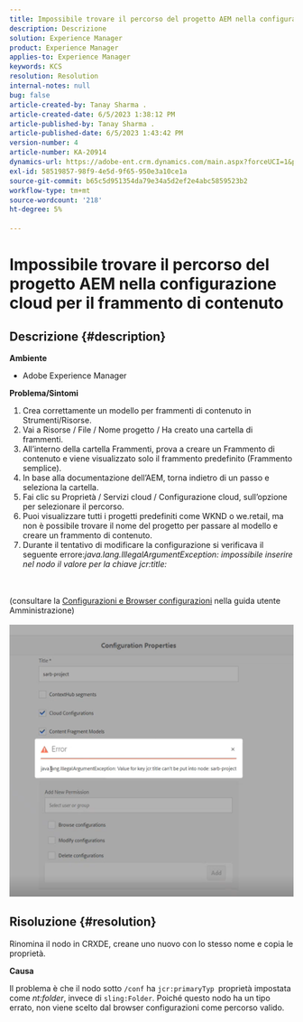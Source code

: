 ```yaml
---
title: Impossibile trovare il percorso del progetto AEM nella configurazione cloud per il frammento di contenuto
description: Descrizione
solution: Experience Manager
product: Experience Manager
applies-to: Experience Manager
keywords: KCS
resolution: Resolution
internal-notes: null
bug: false
article-created-by: Tanay Sharma .
article-created-date: 6/5/2023 1:38:12 PM
article-published-by: Tanay Sharma .
article-published-date: 6/5/2023 1:43:42 PM
version-number: 4
article-number: KA-20914
dynamics-url: https://adobe-ent.crm.dynamics.com/main.aspx?forceUCI=1&pagetype=entityrecord&etn=knowledgearticle&id=01bdb936-a603-ee11-8f6e-6045bd006b4b
exl-id: 58519857-98f9-4e5d-9f65-950e3a10ce1a
source-git-commit: b65c5d951354da79e34a5d2ef2e4abc5859523b2
workflow-type: tm+mt
source-wordcount: '218'
ht-degree: 5%

---
```


# Impossibile trovare il percorso del progetto AEM nella configurazione cloud per il frammento di contenuto

## Descrizione {#description}


<b>Ambiente</b>

- Adobe Experience Manager


<b>Problema/Sintomi</b>

1. Crea correttamente un modello per frammenti di contenuto in Strumenti/Risorse.
2. Vai a Risorse / File / Nome progetto / Ha creato una cartella di frammenti.
3. All’interno della cartella Frammenti, prova a creare un Frammento di contenuto e viene visualizzato solo il frammento predefinito (Frammento semplice).
4. In base alla documentazione dell’AEM, torna indietro di un passo e seleziona la cartella.
5. Fai clic su Proprietà / Servizi cloud / Configurazione cloud, sull’opzione per selezionare il percorso.
6. Puoi visualizzare tutti i progetti predefiniti come WKND o we.retail, ma non è possibile trovare il nome del progetto per passare al modello e creare un frammento di contenuto.
7. Durante il tentativo di modificare la configurazione si verificava il seguente errore:*java.lang.IllegalArgumentException: impossibile inserire nel nodo il valore per la chiave jcr:title:*

<br><br>(consultare la [Configurazioni e Browser configurazioni](https://experienceleague.adobe.com/docs/experience-manager-65/administering/introduction/configurations.html?lang=en) nella guida utente Amministrazione)<br><br>![](assets/___05bdb936-a603-ee11-8f6e-6045bd006b4b___.png)<br>

## Risoluzione {#resolution}


Rinomina il nodo in CRXDE, creane uno nuovo con lo stesso nome e copia le proprietà.

<b>Causa</b>

Il problema è che il nodo sotto `/conf` ha `jcr:primaryTyp `proprietà impostata come *nt:folder*, invece di `sling:Folder`.
Poiché questo nodo ha un tipo errato, non viene scelto dal browser configurazioni come percorso valido.
